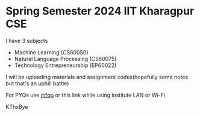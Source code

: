 # Spring Semester 2024 IIT Kharagpur CSE

I have 3 subjects
* Machine Learning (CS60050)
* Natural Language Processing (CS60075)
* Technology Entrepreneurship (EP60022)

I will be uploading materials and assignment codes(hopefully some notes but that's an uphill battle)

For PYQs use [mfqp](https://qp.metakgp.org/) or this link while using institute LAN or Wi-Fi

KThxBye
